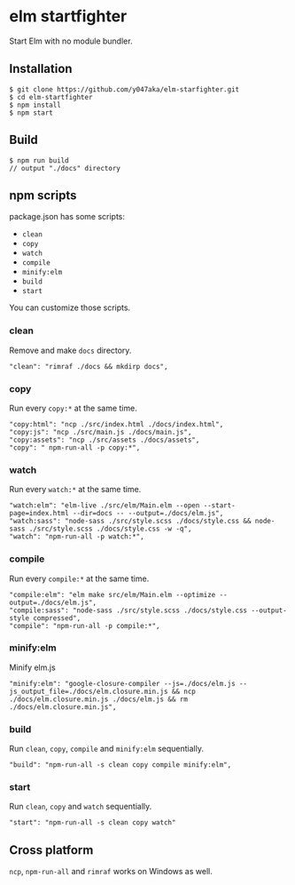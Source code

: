 # elm startfighter

Start Elm with no module bundler.


## Installation

```
$ git clone https://github.com/y047aka/elm-starfighter.git
$ cd elm-startfighter
$ npm install
$ npm start
```


## Build

```
$ npm run build
// output "./docs" directory
```


## npm scripts

package.json has some scripts:

- `clean`
- `copy`
- `watch`
- `compile`
- `minify:elm`
- `build`
- `start`

You can customize those scripts.

### clean

Remove and make `docs` directory.

```
"clean": "rimraf ./docs && mkdirp docs",
```

### copy

Run every `copy:*` at the same time.

```
"copy:html": "ncp ./src/index.html ./docs/index.html",
"copy:js": "ncp ./src/main.js ./docs/main.js",
"copy:assets": "ncp ./src/assets ./docs/assets",
"copy": " npm-run-all -p copy:*",
```

### watch

Run every `watch:*` at the same time.

```
"watch:elm": "elm-live ./src/elm/Main.elm --open --start-page=index.html --dir=docs -- --output=./docs/elm.js",
"watch:sass": "node-sass ./src/style.scss ./docs/style.css && node-sass ./src/style.scss ./docs/style.css -w -q",
"watch": "npm-run-all -p watch:*",
```

### compile

Run every `compile:*` at the same time.

```
"compile:elm": "elm make src/elm/Main.elm --optimize --output=./docs/elm.js",
"compile:sass": "node-sass ./src/style.scss ./docs/style.css --output-style compressed",
"compile": "npm-run-all -p compile:*",
```

### minify:elm

Minify elm.js

```
"minify:elm": "google-closure-compiler --js=./docs/elm.js --js_output_file=./docs/elm.closure.min.js && ncp ./docs/elm.closure.min.js ./docs/elm.js && rm ./docs/elm.closure.min.js",
```

### build

Run `clean`, `copy`, `compile` and `minify:elm` sequentially.

```
"build": "npm-run-all -s clean copy compile minify:elm",
```

### start

Run `clean`, `copy` and `watch` sequentially.

```
"start": "npm-run-all -s clean copy watch"
```

## Cross platform
`ncp`, `npm-run-all` and `rimraf` works on Windows as well.